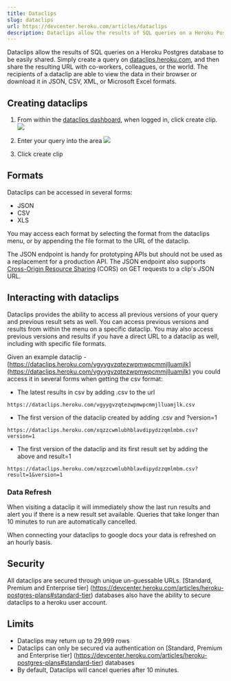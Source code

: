 ```yaml
---
title: Dataclips
slug: dataclips
url: https://devcenter.heroku.com/articles/dataclips
description: Dataclips allow the results of SQL queries on a Heroku Postgres database to be easily shared.
---
```


Dataclips allow the results of SQL queries on a Heroku Postgres database to be easily shared. Simply create a query on [dataclips.heroku.com](https://dataclips.heroku.com), and then share the resulting URL with co-workers, colleagues, or the world. The recipients of a dataclip are able to view the data in their browser or download it in JSON, CSV, XML, or Microsoft Excel formats.

## Creating dataclips

1.  From within the [dataclips dashboard](https://dataclips.heroku.com), when logged in, click create clip.
    ![](https://s3.amazonaws.com/f.cl.ly/items/3W0l3u1d0e323p0j3531/Screenshot_1_15_13_9_16_AM-2.png)

2. Enter your query into the area
    ![](https://s3.amazonaws.com/f.cl.ly/items/062X1p3g1n342x2j1u2F/Screenshot_1_15_13_11_32_AM.png)
3. Click create clip


## Formats

Dataclips can be accessed in several forms:

* JSON
* CSV
* XLS

You may access each format by selecting the format from the dataclips menu, or by appending the file format to the URL of the dataclip. 

The JSON endpoint is handy for prototyping APIs but should not be used as a replacement for a production API. The JSON endpoint also supports [Cross-Origin Resource Sharing](http://en.wikipedia.org/wiki/Cross-origin_resource_sharing) (CORS) on GET requests to a clip's JSON URL.

## Interacting with dataclips

Dataclips provides the ability to access all previous versions of your query and previous result sets as well. You can access previous versions and results from within the menu on a specific dataclip. You may also access previous versions and results if you have a direct URL to a dataclip as well, including with specific file formats. 

Given an example dataclip - [https://dataclips.heroku.com/vgyygvzqtezwpmwpcmmjlluamjlk](https://dataclips.heroku.com/vgyygvzqtezwpmwpcmmjlluamjlk) you could access it in several forms when getting the csv format:

* The latest results in csv by adding .csv to the url

```
https://dataclips.heroku.com/vgyygvzqtezwpmwpcmmjlluamjlk.csv
```

* The first version of the dataclip created by adding .csv and ?version=1

```
https://dataclips.heroku.com/xqzzcwmlubhblavdipydzzqmlmbm.csv?version=1
```

* The first version of the dataclip and its first result set by adding the above and result=1

```
https://dataclips.heroku.com/xqzzcwmlubhblavdipydzzqmlmbm.csv?result=1&version=1
```

### Data Refresh

When visiting a dataclip it will immediately show the last run results and alert you if there is a new result set available. Queries that take longer than 10 minutes to run are automatically cancelled.

When connecting your dataclips to google docs your data is refreshed on an hourly basis.

## Security

All dataclips are secured through unique un-guessable URLs. [Standard, Premium and Enterprise tier] (https://devcenter.heroku.com/articles/heroku-postgres-plans#standard-tier) databases also have the ability to secure dataclips to a heroku user account. 

## Limits

* Dataclips may return up to 29,999 rows
* Dataclips can only be secured via authentication on [Standard, Premium and Enterprise tier] (https://devcenter.heroku.com/articles/heroku-postgres-plans#standard-tier) databases
* By default, Dataclips will cancel queries after 10 minutes.  